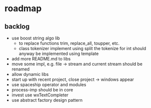 # roadmap

## backlog
- use boost string algo lib
  - to replace functions trim, replace_all, toupper, etc.
  - class tokenizer implement using split
    the tokenize for int should anyway be implemented using template<int>
- add more README.md to libs
- move some impl, e.g. file -> stream
  and current stream should be renamed
- allow dynamic libs
- start up with recent project, close project
  -> windows appear
- use spaceship operator
  and modules
- process-imp should be in core
- invest use wxTextCompleter
- use abstract factory design pattern
